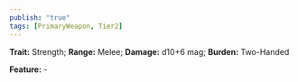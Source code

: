 ```yaml
---
publish: "true"
tags: [PrimaryWeapon, Tier2]
---
```

**Trait:** Strength; **Range:** Melee; **Damage:** d10+6 mag; **Burden:** Two-Handed

**Feature:** -
